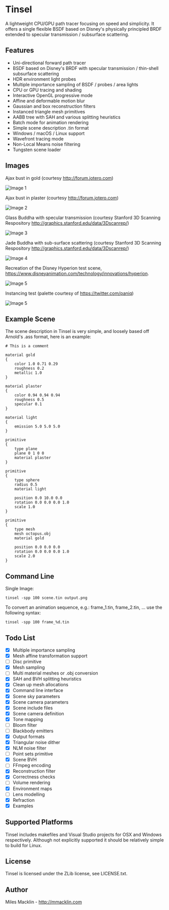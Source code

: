 Tinsel
======

A lightweight CPU/GPU path tracer focusing on speed and simplicity. It offers a single flexible BSDF based on Disney's physically principled BRDF extended to specular transmission / subsurface scattering.

Features
--------

- Uni-directional forward path tracer
- BSDF based on Disney's BRDF with specular transmission / thin-shell subsurface scattering
- HDR environment light probes
- Multiple importance sampling of BSDF /  probes / area lights
- CPU or GPU tracing and shading
- Interactive OpenGL progressive mode
- Affine and deformable motion blur
- Gaussian and box reconstruction filters
- Instanced triangle mesh primitives
- AABB tree with SAH and various splitting heuristics
- Batch mode for animation rendering
- Simple scene description .tin format
- Windows / macOS / Linux support
- Wavefront tracing mode
- Non-Local Means noise filtering
- Tungsten scene loader

Images
------

Ajax bust in gold (courtesy http://forum.jotero.com)

![Image 1](images/ajax.png)

Ajax bust in plaster (courtesy http://forum.jotero.com)

![Image 2](images/ajax_ss.png )

Glass Buddha with specular transmission (courtesy Stanford 3D Scanning Respository http://graphics.stanford.edu/data/3Dscanrep/)

![Image 3](images/glass_buddha.png)

Jade Buddha with sub-surface scattering (courtesy Stanford 3D Scanning Respository http://graphics.stanford.edu/data/3Dscanrep/)

![Image 4](images/jade_buddha.png)

Recreation of the Disney Hyperion test scene, https://www.disneyanimation.com/technology/innovations/hyperion.

![Image 5](images/hyper_small.png)

Instancing test (palette courtesy of https://twitter.com/paniq)

![Image 5](images/paniq_brain_small.png)


Example Scene
-------------

The scene description in Tinsel is very simple, and loosely based off Arnold's .ass format,
here is an example:

```
# This is a comment

material gold
{
	color 1.0 0.71 0.29
	roughness 0.2
	metallic 1.0	
}

material plaster
{
	color 0.94 0.94 0.94
	roughness 0.5
	specular 0.1
}

material light
{
	emission 5.0 5.0 5.0
}

primitive
{
	type plane
	plane 0 1 0 0
	material plaster
}

primitive
{
	type sphere
	radius 0.5
	material light

	position 0.0 10.0 0.0
	rotation 0.0 0.0 0.0 1.0
	scale 1.0
}

primitive
{
	type mesh
	mesh octopus.obj
	material gold

	position 0.0 0.0 0.0
	rotation 0.0 0.0 0.0 1.0
	scale 2.0
}

```

Command Line
------------

Single Image:

```
tinsel -spp 100 scene.tin output.png
```

To convert an animation sequence, e.g.: frame_1.tin, frame_2.tin, ... use the following syntax:

```
tinsel -spp 100 frame_%d.tin
```


Todo List
---------

- [x] Multiple importance sampling
- [x] Mesh affine transformation support
- [ ] Disc primitive
- [x] Mesh sampling
- [ ] Multi material meshes or .obj conversion
- [x] SAH and BVH splitting heuristics
- [x] Clean up mesh allocations
- [x] Command line interface
- [x] Scene sky parameters
- [x] Scene camera parameters
- [x] Scene include files
- [x] Scene camera definition
- [x] Tone mapping
- [ ] Bloom filter
- [ ] Blackbody emitters
- [x] Output formats
- [x] Triangular noise dither
- [x] NLM noise filter
- [ ] Point sets primitive
- [x] Scene BVH
- [ ] FFmpeg encoding
- [x] Reconstruction filter
- [x] Correctness checks
- [ ] Volume rendering
- [x] Environment maps
- [ ] Lens modelling
- [x] Refraction
- [x] Examples

Supported Platforms
-------------------

Tinsel includes makefiles and Visual Studio projects for OSX and Windows respectively. Although not explicitly supported it should be relatively simple to build for Linux.

License
-------

Tinsel is licensed under the ZLib license, see LICENSE.txt.

Author
------

Miles Macklin - http://mmacklin.com